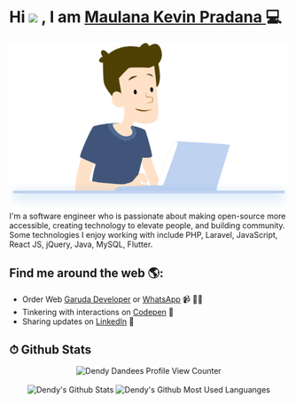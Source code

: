   <h1>
    Hi
    <img src="https://media.giphy.com/media/hvRJCLFzcasrR4ia7z/giphy.gif" width="32">
    , I am
    <a href="https://maulanakevinp.github.io" target="_blank">
      <b>Maulana Kevin Pradana</b>
    </a> 💻
  </h1> 

<img src="https://raw.githubusercontent.com/maulanakevinp/lavinza/master/assets/img/main-slide-img1.png" alt="banner cartoon illustration of Kevin">
I'm a software engineer who is passionate about making open-source more accessible, creating technology to elevate people, and building community. Some technologies I enjoy working with include PHP, Laravel, JavaScript, React JS, jQuery, Java, MySQL, Flutter.


## Find me around the web 🌎:
- Order Web <a href="https://garudev.com">Garuda Developer</a> or <a href="https://api.whatsapp.com/send?phone=6282331571857&text=Saya%20tertarik%20dengan%20jasa%20pembuatan%20website%20yang%20anda%20tawarkan">WhatsApp</a> 📹 ✍🏾
- Tinkering with interactions on <a href="https://codepen.io/maulanakevinp"> Codepen</a> 🏓
- Sharing updates on <a href="https://www.linkedin.com/in/maulana-kevin-p-306958133/">LinkedIn</a> 💼

## ⏱ Github Stats

<div align="center">
  <img alt="Dendy Dandees Profile View Counter" src="https://komarev.com/ghpvc/?username=maulanakevinp&color=8B5CF6&style=flat-square&label=MY+PROFILE+VIEWS"/>

  </br>
  </br>

  <img alt="Dendy's Github Stats" src="https://github-readme-stats.vercel.app/api?username=maulanakevinp&show_icons=true&theme=shades-of-purple&hide_border=true&count_private=true" height="160"/>

  <img alt="Dendy's Github Most Used Languanges" src="https://github-readme-stats.vercel.app/api/top-langs/?username=maulanakevinp&layout=compact&hide=shell&theme=shades-of-purple&hide_border=true" height="160"/>
</div>
